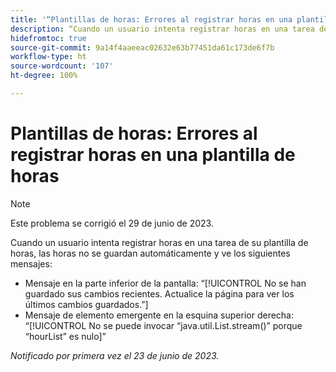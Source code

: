 ```yaml
---
title: '“Plantillas de horas: Errores al registrar horas en una plantilla de horas”'
description: “Cuando un usuario intenta registrar horas en una tarea de su plantilla de horas, las horas no se guardan automáticamente y el usuario ve un error”.
hidefromtoc: true
source-git-commit: 9a14f4aaeeac02632e63b77451da61c173de6f7b
workflow-type: ht
source-wordcount: '107'
ht-degree: 100%

---
```



# Plantillas de horas: Errores al registrar horas en una plantilla de horas

>[!NOTE]
>
>Este problema se corrigió el 29 de junio de 2023.

Cuando un usuario intenta registrar horas en una tarea de su plantilla de horas, las horas no se guardan automáticamente y ve los siguientes mensajes:

* Mensaje en la parte inferior de la pantalla: “[!UICONTROL No se han guardado sus cambios recientes. Actualice la página para ver los últimos cambios guardados.”]
* Mensaje de elemento emergente en la esquina superior derecha: “[!UICONTROL No se puede invocar “java.util.List.stream()” porque “hourList” es nulo]”

_Notificado por primera vez el 23 de junio de 2023._

